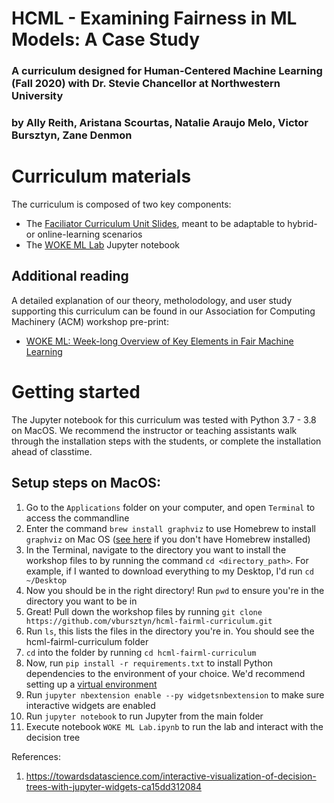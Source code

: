 # HCML - Examining Fairness in ML Models: A Case Study
### A curriculum designed for Human-Centered Machine Learning (Fall 2020) with Dr. Stevie Chancellor at Northwestern University

### by Ally Reith, Aristana Scourtas, Natalie Araujo Melo, Victor Bursztyn, Zane Denmon

# Curriculum materials
The curriculum is composed of two key components:
- The [Faciliator Curriculum Unit Slides](https://docs.google.com/presentation/d/1cKg2BbdoX4a8IgEJEfO7Ei3B7xN_gU66K8GLEV50JJg/edit?usp=sharing), meant to be adaptable to hybrid- or online-learning scenarios
- The [WOKE ML Lab](./WOKE%20ML%20Lab.ipynb) Jupyter notebook

## Additional reading
A detailed explanation of our theory, metholodology, and user study supporting this curriculum can be found in our Association for Computing Machinery (ACM) workshop pre-print:
- [WOKE ML: Week-long Overview of Key Elements in Fair Machine Learning](https://drive.google.com/file/d/1-Z2tBQDRPZaWaGHdYdOnLWDnztyEdSrF/view?usp=sharing)

# Getting started
The Jupyter notebook for this curriculum was tested with Python 3.7 - 3.8 on MacOS. We recommend the instructor or teaching assistants walk through the installation steps with the students, or complete the installation ahead of classtime. 

## Setup steps on MacOS:
1. Go to the `Applications` folder on your computer, and open `Terminal` to access the commandline
2. Enter the command `brew install graphviz` to use Homebrew to install `graphviz` on Mac OS ([see here](https://brew.sh/) if you don't have Homebrew installed)
3. In the Terminal, navigate to the directory you want to install the workshop files to by running the command `cd <directory_path>`. For example, if I wanted to download everything to my Desktop, I'd run `cd ~/Desktop` 
4. Now you should be in the right directory! Run `pwd` to ensure you're in the directory you want to be in
5. Great! Pull down the workshop files by running `git clone https://github.com/vbursztyn/hcml-fairml-curriculum.git`
6. Run `ls`, this lists the files in the directory you're in. You should see the hcml-fairml-curriculum folder
7. `cd` into the folder by running `cd hcml-fairml-curriculum`
8. Now, run `pip install -r requirements.txt` to install Python dependencies to the environment of your choice. We'd recommend setting up a [virtual environment](https://medium.com/@nrk25693/how-to-add-your-conda-environment-to-your-jupyter-notebook-in-just-4-steps-abeab8b8d084)
9. Run `jupyter nbextension enable --py widgetsnbextension` to make sure interactive widgets are enabled
10. Run `jupyter notebook` to run Jupyter from the main folder
11. Execute notebook `WOKE ML Lab.ipynb` to run the lab and interact with the decision tree


References:
1. https://towardsdatascience.com/interactive-visualization-of-decision-trees-with-jupyter-widgets-ca15dd312084
